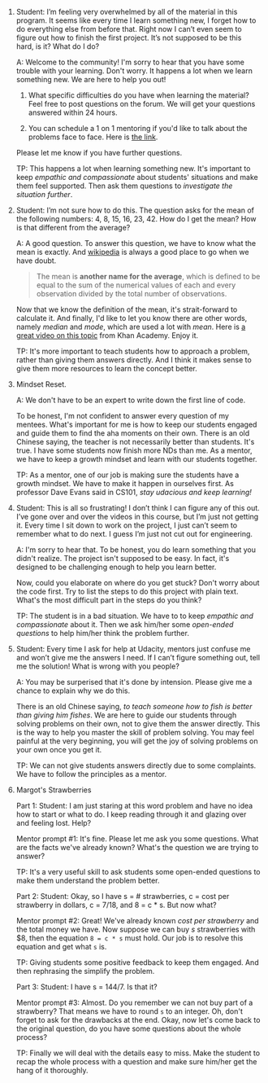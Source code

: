 1. Student: I’m feeling very overwhelmed by all of the material in this program. It seems like every time I learn something new, I forget how to do everything else from before that. Right now I can’t even seem to figure out how to finish the first project. It’s not supposed to be this hard, is it? What do I do?


	A: Welcome to the community! I'm sorry to hear that you have some trouble with your learning. Don't worry. It happens a lot when we learn something new. We are here to help you out!

	1. What specific difficulties do you have when learning the material? Feel free to post questions on the forum. We will get your questions answered within 24 hours.

	2. You can schedule a 1 on 1 mentoring if you'd like to talk about the problems face to face. Here is [the link](https://udacity.com).

   
	Please let me know if you have further questions.
	
	TP: This happens a lot when learning something new. It's important to keep *empathic and compassionate* about students' situations and make them feel supported. Then ask them questions to *investigate the situation further*.  


2.  Student: I’m not sure how to do this. The question asks for the mean of the following numbers: 4, 8, 15, 16, 23, 42. How do I get the mean? How is that different from the average?

	A: A good question. To answer this question, we have to know what the mean is exactly. And [wikipedia](https://en.wikipedia.org/wiki/Arithmetic_mean) is always a good place to go when we have doubt. 
	
	   > The mean is **another name for the average**, which is defined to be equal to the sum of the numerical values of each and every observation divided by the total number of observations.
	
	Now that we know the definition of the mean, it's strait-forward to calculate it. And finally, I'd like to let you know there are other words, namely *median* and *mode*, which are used a lot with *mean*. Here is [a great video on this topic](https://www.khanacademy.org/math/probability/data-distributions-a1/summarizing-center-distributions/v/statistics-intro-mean-median-and-mode) from Khan Academy. Enjoy it.
	
	TP: It's more important to teach students how to approach a problem, rather than giving them answers directly. And I think it makes sense to give them more resources to learn the concept better.


3. Mindset Reset.

	A: We don't have to be an expert to write down the first line of code.
	
	To be honest, I'm not confident to answer every question of my mentees. What's important for me is how to keep our students engaged and guide them to find the aha moments on their own. There is an old Chinese saying, the teacher is not necessarily better than students. It's true. I have some students now finish more NDs than me. As a mentor, we have to keep a growth mindset and learn with our students together.
	
	TP: As a mentor, one of our job is making sure the students have a growth mindset. We have to make it happen in ourselves first. As professor Dave Evans said in CS101, *stay udacious and keep learning!*


4.  Student: This is all so frustrating! I don’t think I can figure any of this out. I’ve gone over and over the videos in this course, but I’m just not getting it. Every time I sit down to work on the project, I just can’t seem to remember what to do next. I guess I’m just not cut out for engineering.

	A: I'm sorry to hear that. To be honest, you do learn something that you didn't realize. The project isn't supposed to be easy. In fact, it's designed to be challenging enough to help you learn better.
	
	Now, could you elaborate on where do you get stuck? Don't worry about the code first. Try to list the steps to do this project with plain text. What's the most difficult part in the steps do you think?
	
	TP: The student is in a bad situation. We have to to keep *empathic and compassionate* about it. Then we ask him/her some *open-ended questions* to help him/her think the problem further.

 

5.  Student: Every time I ask for help at Udacity, mentors just confuse me and won’t give me the answers I need. If I can’t figure something out, tell me the solution! What is wrong with you people?

	A: You may be surperised that it's done by intension. Please give me a chance to explain why we do this.
	
	There is an old Chinese saying, *to teach someone how to fish is better than giving him fishes*. We are here to guide our students through solving problems on their own, not to give them the answer directly. This is the way to help you master the skill of problem solving. You may feel painful at the very beginning, you will get the joy of solving problems on your own once you get it.

	TP: We can not give students answers directly due to some complaints. We have to follow the principles as a mentor.


6. Margot's Strawberries

	Part 1:
	Student: I am just staring at this word problem and have no idea how to start or what to do. I keep reading through it and glazing over and feeling lost. Help?

	Mentor prompt #1: It's fine. Please let me ask you some questions. What are the facts we've already known? What's the question we are trying to answer?
	
	TP: It's a very useful skill to ask students some open-ended questions to make them understand the problem better.

	Part 2:
	Student: Okay, so I have s = # strawberries, c = cost per strawberry in dollars, c = 7/18, and 8 = c * s. But now what?

	Mentor prompt #2: Great! We've already known *cost per strawberry* and the total money we have. Now suppose we can buy *s* strawberries with $8, then the equation `8 = c * s` must hold. Our job is to resolve this equation and get what `s` is.
	
	TP: Giving students some positive feedback to keep them engaged. And then rephrasing the simplify the problem.

	Part 3:
	Student: I have s = 144/7. Is that it?

	Mentor prompt #3: Almost. Do you remember we can not buy part of a strawberry? That means we have to round `s` to an integer. Oh, don't forget to ask for the drawbacks at the end. Okay, now let's come back to the original question, do you have some questions about the whole process?
	
	TP: Finally we will deal with the details easy to miss. Make the student to recap the whole process with a question and make sure him/her get the hang of it thoroughly. 
